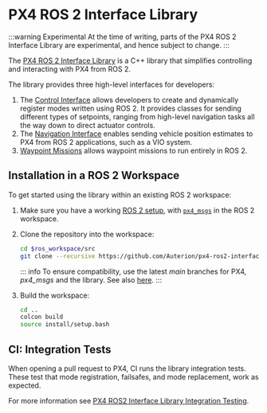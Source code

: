# PX4 ROS 2 Interface Library

<Badge type="tip" text="PX4 v1.15" /> <Badge type="warning" text="Experimental" />

:::warning Experimental
At the time of writing, parts of the PX4 ROS 2 Interface Library are experimental, and hence subject to change.
:::

The [PX4 ROS 2 Interface Library](https://github.com/Auterion/px4-ros2-interface-lib) is a C++ library that simplifies controlling and interacting with PX4 from ROS 2.

The library provides three high-level interfaces for developers:

1. The [Control Interface](./px4_ros2_control_interface.md) allows developers to create and dynamically register modes written using ROS 2.
   It provides classes for sending different types of setpoints, ranging from high-level navigation tasks all the way down to direct actuator controls.
2. The [Navigation Interface](./px4_ros2_navigation_interface.md) enables sending vehicle position estimates to PX4 from ROS 2 applications, such as a VIO system.
3. [Waypoint Missions](./px4_ros2_waypoint_missions.md) allows waypoint missions to run entirely in ROS 2.

## Installation in a ROS 2 Workspace

To get started using the library within an existing ROS 2 workspace:

1. Make sure you have a working [ROS 2 setup](../ros2/user_guide.md), with [`px4_msgs`](https://github.com/PX4/px4_msgs) in the ROS 2 workspace.
2. Clone the repository into the workspace:

   ```sh
   cd $ros_workspace/src
   git clone --recursive https://github.com/Auterion/px4-ros2-interface-lib
   ```

   ::: info
   To ensure compatibility, use the latest _main_ branches for PX4, _px4_msgs_ and the library.
   See also [here](https://github.com/Auterion/px4-ros2-interface-lib#compatibility-with-px4).
   :::

3. Build the workspace:

   ```sh
   cd ..
   colcon build
   source install/setup.bash
   ```

<!--
## How to Use the Library
-->

## CI: Integration Tests

When opening a pull request to PX4, CI runs the library integration tests.
These test that mode registration, failsafes, and mode replacement, work as expected.

For more information see [PX4 ROS2 Interface Library Integration Testing](../test_and_ci/integration_testing_px4_ros2_interface.md).
